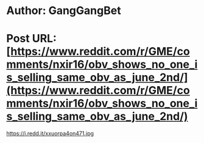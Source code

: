 # Author: GangGangBet
# Post URL: [https://www.reddit.com/r/GME/comments/nxir16/obv_shows_no_one_is_selling_same_obv_as_june_2nd/](https://www.reddit.com/r/GME/comments/nxir16/obv_shows_no_one_is_selling_same_obv_as_june_2nd/)


https://i.redd.it/xxuorpa4on471.jpg